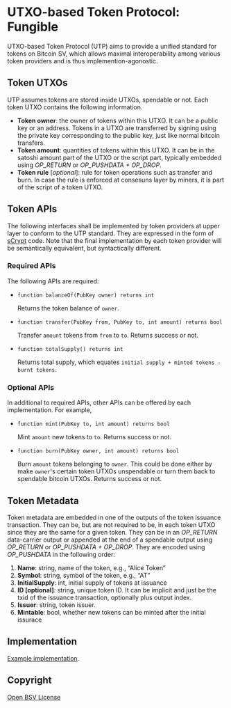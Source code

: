 # UTXO-based Token Protocol: Fungible
UTXO-based Token Protocol (UTP) aims to provide a unified standard for tokens on Bitcoin SV, which allows maximal interoperability among various token providers and is thus implemention-agonostic.

## Token UTXOs
UTP assumes tokens are stored inside UTXOs, spendable or not. Each token UTXO contains the following information.
- **Token owner**: the owner of tokens within this UTXO. It can be a public key or an address. Tokens in a UTXO are transferred by signing using the private key corresponding to the public key, just like normal bitcoin transfers.
- **Token amount**: quantities of tokens within this UTXO. It can be in the satoshi amount part of the UTXO or the script part, typically embedded using *OP_RETURN* or *OP_PUSHDATA + OP_DROP*.
- **Token rule** [*optional*]: rule for token operations such as transfer and burn. In case the rule is enforced at consesuns layer by miners, it is part of the script of a token UTXO.

## Token APIs
The following interfaces shall be implemented by token providers at upper layer to conform to the UTP standard. They are expressed in the form of [sCrypt](https://scryptdoc.readthedocs.io) code. Note that the final implementation by each token provider will be semantically equivalent, but syntactically different.

### Required APIs
The following APIs are required:
- `function balanceOf(PubKey owner) returns int`
    
    Returns the token balance of `owner`.
- `function transfer(PubKey from, PubKey to, int amount) returns bool`

    Transfer `amount` tokens from `from` to `to`. Returns success or not.
- `function totalSupply() returns int`
    
    Returns total supply, which equates `initial supply + minted tokens - burnt tokens`.

### Optional APIs
In additional to required APIs, other APIs can be offered by each implementation. For example,
- `function mint(PubKey to, int amount) returns bool`

    Mint `amount` new tokens to `to`. Returns success or not.
- `function burn(PubKey owner, int amount) returns bool`

    Burn `amount` tokens belonging to `owner`. This could be done either by make `owner`'s certain token UTXOs unspendable or turn them back to spendable bitcoin UTXOs. Returns success or not.

## Token Metadata
Token metadata are embedded in one of the outputs of the token issuance transaction. They can be, but are not required to be, in each token UTXO since they are the same for a given token. They can be in an *OP_RETURN* data-carrier output or appended at the end of a spendable output using *OP_RETURN* or *OP_PUSHDATA + OP_DROP*. They are encoded using *OP_PUSHDATA* in the following order:
1. **Name**: string, name of the token, e.g., “Alice Token”
2. **Symbol**: string, symbol of the token, e.g., “AT”
3. **InitialSupply**: int, initial supply of tokens at issuance
4. **ID [optional]**: string, unique token ID. It can be implicit and just be the txid of the issuance transaction, optionally plus output index.
5. **Issuer**: string, token issuer.
6. **Mintable**: bool, whether new tokens can be minted after the initial issurace

## Implementation
[Example implementation](https://medium.com/@xiaohuiliu/utxo-based-layer-1-tokens-on-bitcoin-sv-f5e86a74c1e1).

## Copyright
[Open BSV License](https://github.com/scrypt-sv/utp/blob/master/LICENSE)

